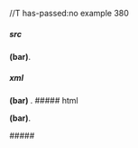 //T has-passed:no
example 380
##### src
__(bar)__.
##### xml
<?xml version="1.0" encoding="UTF-8"?>
<!DOCTYPE document SYSTEM "CommonMark.dtd">
<document xmlns="http://commonmark.org/xml/1.0">
  <paragraph>
    <strong>
      <text>(bar)</text>
    </strong>
    <text>.</text>
  </paragraph>
</document>
##### html
<p><strong>(bar)</strong>.</p>
#####
